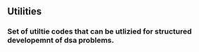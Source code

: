 ## Utilities
### Set of utiltie codes that can be utlizied for structured developemnt of dsa problems. 